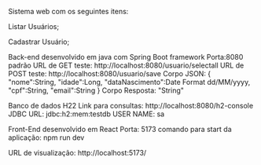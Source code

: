 Sistema web com os seguintes itens:

Listar Usuários;

Cadastrar Usuário;

Back-end desenvolvido em java com Spring Boot framework
Porta:8080 padrão
URL de GET teste: http://localhost:8080/usuario/selectall
URL de POST teste: http://localhost:8080/usuario/save
Corpo JSON:
{
    "nome":String,
    "idade":Long,
    "dataNascimento":Date Format dd/MM/yyyy,
    "cpf":String,
    "email":String
}
Corpo Resposta: "String"

Banco de dados H22
Link para consultas:  http://localhost:8080/h2-console
JDBC URL: jdbc:h2:mem:testdb
USER NAME: sa

Front-End desenvolvido em React
Porta: 5173
comando para start da aplicação: npm run dev

URL de visualização: http://localhost:5173/








